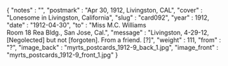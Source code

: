 {
  "notes" : "",
  "postmark" : "Apr 30, 1912, Livingston, CAL",
  "cover" : "Lonesome in Livingston, California",
  "slug" : "card092",
  "year" : 1912,
  "date" : "1912-04-30",
  "to" : "Miss M.C. Williams<br> Room 18 Rea Bldg., San Jose, Cal.",
  "message" : "Livingston, 4-29-12, [Negolected] but not [forgoten]. From a friend. [?]",
  "weight" : 111,
  "from" : "?",
  "image_back" : "myrts_postcards_1912-9_back_1.jpg",
  "image_front" : "myrts_postcards_1912-9_front_1.jpg"
}

